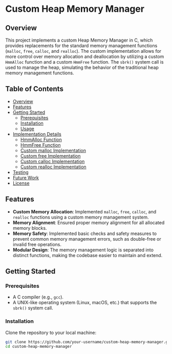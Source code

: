 # Custom Heap Memory Manager

## Overview

This project implements a custom Heap Memory Manager in C, which provides replacements for the standard memory management functions (`malloc`, `free`, `calloc`, and `realloc`). The custom implementation allows for more control over memory allocation and deallocation by utilizing a custom `HmmAlloc` function and a custom `HmmFree` function. The `sbrk()` system call is used to manage the heap, simulating the behavior of the traditional heap memory management functions.

## Table of Contents

- [Overview](#overview)
- [Features](#features)
- [Getting Started](#getting-started)
  - [Prerequisites](#prerequisites)
  - [Installation](#installation)
  - [Usage](#usage)
- [Implementation Details](#implementation-details)
  - [HmmAlloc Function](#hmmalloc-function)
  - [HmmFree Function](#hmmfree-function)
  - [Custom malloc Implementation](#custom-malloc-implementation)
  - [Custom free Implementation](#custom-free-implementation)
  - [Custom calloc Implementation](#custom-calloc-implementation)
  - [Custom realloc Implementation](#custom-realloc-implementation)
- [Testing](#testing)
- [Future Work](#future-work)
- [License](#license)

## Features

- **Custom Memory Allocation**: Implemented `malloc`, `free`, `calloc`, and `realloc` functions using a custom memory management system.
- **Memory Alignment**: Ensured proper memory alignment for all allocated memory blocks.
- **Memory Safety**: Implemented basic checks and safety measures to prevent common memory management errors, such as double-free or invalid free operations.
- **Modular Design**: The memory management logic is separated into distinct functions, making the codebase easier to maintain and extend.

## Getting Started

### Prerequisites

- A C compiler (e.g., `gcc`).
- A UNIX-like operating system (Linux, macOS, etc.) that supports the `sbrk()` system call.

### Installation

Clone the repository to your local machine:

```bash
git clone https://github.com/your-username/custom-heap-memory-manager.git
cd custom-heap-memory-manager
